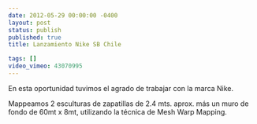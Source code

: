 ```yaml
---
date: 2012-05-29 00:00:00 -0400
layout: post
status: publish
published: true
title: Lanzamiento Nike SB Chile

tags: []
video_vimeo: 43070995
---
```


En esta oportunidad tuvimos el agrado de trabajar con la marca Nike.

Mappeamos 2 esculturas de zapatillas de 2.4 mts. aprox. más un muro de fondo de 60mt x 8mt, utilizando la técnica de Mesh Warp Mapping.
